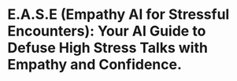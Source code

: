 # E.A.S.E (Empathy AI for Stressful Encounters): Your AI Guide to Defuse High Stress Talks with Empathy and Confidence.